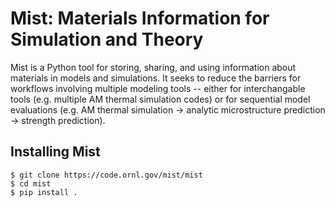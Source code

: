 # Mist: Materials Information for Simulation and Theory
Mist is a Python tool for storing, sharing, and using information about materials in models and simulations. It seeks to reduce the barriers for workflows involving multiple modeling tools -- either for interchangable tools (e.g. multiple AM thermal simulation codes) or for sequential model evaluations (e.g. AM thermal simulation -> analytic microstructure prediction -> strength prediction).

## Installing Mist
```
$ git clone https://code.ornl.gov/mist/mist
$ cd mist
$ pip install .
```

